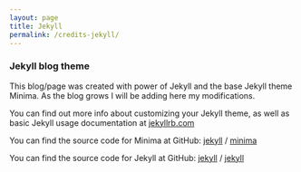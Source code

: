 ```yaml
---
layout: page
title: Jekyll
permalink: /credits-jekyll/
---
```


### Jekyll blog theme 

This blog/page  was created with power of Jekyll and the base Jekyll theme Minima. As the blog grows I will be adding here my modifications. 

You can find out more info about customizing your Jekyll theme, as well as basic Jekyll usage documentation at [jekyllrb.com](https://jekyllrb.com/)

You can find the source code for Minima at GitHub:
[jekyll][jekyll-organization] /
[minima](https://github.com/jekyll/minima)

You can find the source code for Jekyll at GitHub:
[jekyll][jekyll-organization] /
[jekyll](https://github.com/jekyll/jekyll)


[jekyll-organization]: https://github.com/jekyll

